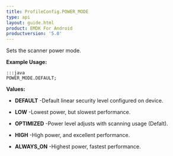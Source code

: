 ```yaml
---
title: ProfileConfig.POWER_MODE
type: api
layout: guide.html
product: EMDK For Android
productversion: '5.0'
---
```



Sets the scanner power mode.
 
 

**Example Usage:**
	
	:::java	
	POWER_MODE.DEFAULT;


**Values:**

* **DEFAULT** -Default linear security level configured on device.

* **LOW** -Lowest power, but slowest performance.

* **OPTIMIZED** -Power level adjusts with scanning usage (Defalt).

* **HIGH** -High power, and excellent performance.

* **ALWAYS_ON** -Highest power, fastest performance.





